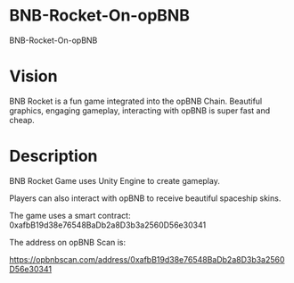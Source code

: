# BNB-Rocket-On-opBNB
 BNB-Rocket-On-opBNB
 
# Vision
BNB Rocket is a fun game integrated into the opBNB Chain. Beautiful graphics, engaging gameplay, interacting with opBNB is super fast and cheap.

# Description
BNB Rocket Game uses Unity Engine to create gameplay.

Players can also interact with opBNB to receive beautiful spaceship skins.

The game uses a smart contract: 0xafbB19d38e76548BaDb2a8D3b3a2560D56e30341

The address on opBNB Scan is:

https://opbnbscan.com/address/0xafbB19d38e76548BaDb2a8D3b3a2560D56e30341
